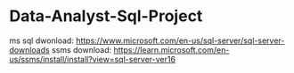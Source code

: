 # Data-Analyst-Sql-Project

ms sql dwonload: https://www.microsoft.com/en-us/sql-server/sql-server-downloads
ssms download: https://learn.microsoft.com/en-us/ssms/install/install?view=sql-server-ver16 
